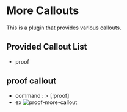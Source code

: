 # More Callouts 

This is a plugin that provides various callouts.

## Provided Callout List

- proof




## proof callout
- command : > [!proof] 
- ex
![proof-more-callout](https://github.com/ddsy999/obsidian-more-callout/assets/23700286/9c746549-7746-4023-a51a-892c10dd15be)
